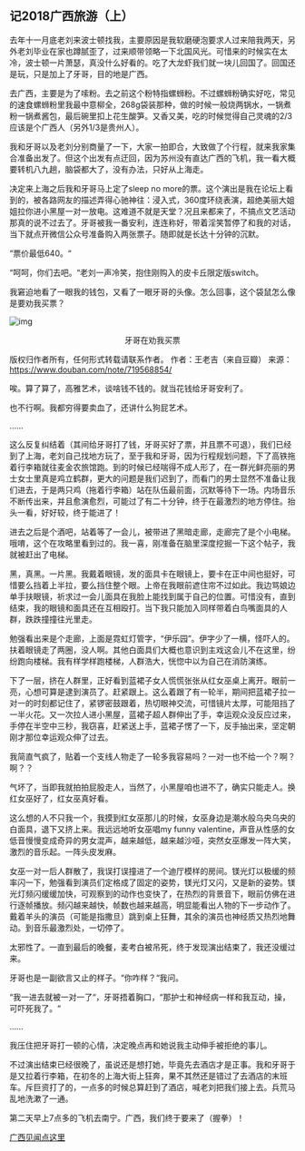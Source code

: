 ## 记2018广西旅游（上）

去年十一月底老刘来波士顿找我，主要原因是我软磨硬泡要求人过来陪我两天，另外老刘毕业在家也蹲腻歪了，过来顺带领略一下北国风光。可惜来的时候实在太冷，波士顿一片萧瑟，真没什么好看的。吃了大龙虾我们就一块儿回国了。回国还是玩，只是加上了牙哥，目的地是广西。

去广西，主要是为了嗦粉。去之前这个粉特指螺蛳粉。不过螺蛳粉确实好吃，常见的速食螺蛳粉里我最中意柳全，268g袋装那种，做的时候一般烧两锅水，一锅煮粉一锅煮酱包，最后碗里扣上花生酸笋。又香又美，吃的时候觉得自己灵魂的2/3应该是个广西人（另外1/3是贵州人）。

我和牙哥以及老刘分别商量了一下，大家一拍即合，大致做了个行程，就来我家集合准备出发了。但这个出发有点迂回，因为苏州没有直达广西的飞机，我一看大概要转机八九趟，脑袋都大了，没有办法，只好从上海走。

决定来上海之后我和牙哥马上定了sleep no more的票。这个演出是我在论坛上看到的，被各路网友的描述弄得心驰神往：浸入式，360度环绕表演，超绝美丽大姐姐拉你进小黑屋一对一放电。这难道不就是天堂？况且来都来了，不搞点文艺活动那真的说不过去了。牙哥被我一番安利，连连称好，带着淫笑暂停了和我的对话，当下就点开微信公众号准备购入两张票子。随即就是长达十分钟的沉默。

“票价最低640。“

“呵呵，你们去吧。“老刘一声冷笑，抱住刚购入的皮卡丘限定版switch。

我窘迫地看了一眼我的钱包，又看了一眼牙哥的头像。怎么回事，这个袋鼠怎么像是要劝我买票？

![img](https://lh3.googleusercontent.com/9EX8HV32p185hU1xGzOjeoeu12x5FEDbjzuSxsF80dQMBNMQUFnsNeEDit5_WXkmpHox_Xut1SmIRvSVYTA90E3VL6-KNs1shF_R3fPTxt5zpwG-NhJkoJBYUUDUtn-FD9gzP9F18ZYNY6E6f1dSsuPhXLQC9bBVIB0c0RtbH_Drr0t-NW3FDCnfPi64LExCDKHpP9JptpKsjEJzZXXAtJRWf3CtvTkFy-QM0bttPS5MBJR0etOW4rhe8P2ArzWN0E9d2bvQbM_63ThSrdaRJjsK8MKMLnf0UEb-z0YIoUIirN_vY14nWV671EzUcgTR2wQ-h9rK7JvhheqGFTfpKUDKq_AREP-vAkJoZdjE-t4bDJ08R9samnRfnBgI95K1pYQwY7fA5q4YIhzf0ECYUsgAASlPpgahXVy_mzarmvJgNL-vXegjj43gxryzuH6wXcKPr7BZrEs6rB5yWjMo_QNlKVNHM56Hiskg-brWg3v_lkOQ4D0Gm5Y_SR3xMvrt6637hl4Tfws-c08u7rChVm9v1kGD-skrVQtzBtkqmEK1wPWGS42GuVmWqC2Wm5b1Zd1Xr4kzGRdu63lQF41gEyMO5XvoePcw5FFcMaZQRhYBsHm1hVVXv92IIyDa20pVv4WbkrTycK_PKhIinuUU9Ooxgb9QyGI=s844-no)

<center>牙哥在劝我买票</center>

版权归作者所有，任何形式转载请联系作者。
作者：王老吉（来自豆瓣）
来源：https://www.douban.com/note/719568854/

唉。算了算了，高雅艺术，谈啥钱不钱的。就当花钱给牙哥安利了。

也不行啊。我都穷得要卖血了，还讲什么狗屁艺术。

……

这么反复纠结着（其间给牙哥打了钱，牙哥买好了票，并且票不可退），我们已经到了上海，老刘自己找地方玩了，至于我和牙哥，因为行程规划问题，下了高铁拖着行李箱就往麦金农旅馆跑。到的时候已经喘得不成人形了，在一群光鲜亮丽的男士女士里真是鸡立鹤群，更大的问题是我们迟到了，而看门的男士显然不准备让我们进去，于是两只鸡（拖着行李箱）站在队伍最前面，沉默等待下一场。内场音乐不断传出来，并且愈演愈烈，可能过了有二十分钟，终于在最激烈的地方停住。抬头一看，好好较，终于能进了！

进去之后是个酒吧，站着等了一会儿，被带进了黑暗走廊，走廊完了是个小电梯。哦唷，这个在攻略里看到过的。我一喜，刚准备在脑里深度挖掘一下这个帖子，我就被赶出了电梯。

黑，真黑。一片黑。我戴着眼镜，发的面具卡在眼镜上，要卡在正中间也挺好，可惜要么挡着上半拉，要么挡住整个眼。上帝在我眼前遮住帘不过如此。我边骂娘边单手扶眼镜，祈求过一会儿面具在我脸上能找到属于自己的位置。可惜没有，直到结束，我的眼镜和面具还在互相殴打。当下我只能加入同样带着白鸟嘴面具的人群，跌跌撞撞往光里走。

勉强看出来是个走廊，上面是霓虹灯管字，“伊乐园”。伊字少了一横，怪吓人的。扶着眼镜走了两圈，没人啊。其他白面具们大概也意识到主戏这会儿不在这里，纷纷跑向楼梯。我有样学样跑楼梯，人群浩大，恍惚中以为自己在消防演练。

下了一层，挤在人群里，正好看到蓝裙子女人慌慌张张从红女巫桌上离开。眼前一亮，心想可算是逮到演员了。赶紧跟上。这么着跟了有一轮半，期间把蓝裙子拉一对一的时刻都记住了，紧锣密鼓跟着，热切眼神交流，可惜镜片太厚，可能阻挡了一半火花。又一次拉人进小黑屋，蓝裙子超人群伸出了手，幸运观众没反应过来，手停在半空中三秒，我窃喜，赶紧送上手，蓝裙子愣了一下，反手抽出来，坚定朝刚才那位幸运观众伸了过去。

我简直气疯了，贴着一个支线人物走了一轮多我容易吗？一对一也不给一个？啊？啊？？

气坏了，当即我就拍拍屁股走人，当然了，小黑屋咱也进不了，确实只能走人。换红女巫好了，红女巫真好看。

这么想的人不只我一个，我摸到红女巫那儿的时候，女巫身边是潮水般乌央乌央的白面具，退下又挤上来。我远远地听女巫唱my funny valentine，声音从性感的女低音慢慢变成奇异的男女混声，越来越低，越来越沙哑，突然女巫爆发一阵大笑，激烈的音乐起。一阵头皮发麻。

女巫一对一后人群散了，我误打误撞进了一个迪厅模样的房间。镁光灯以极缓的频率闪一下，勉强看到演员们定格成了固定的姿势，镁光灯又闪，又是新的姿势。镁光灯频闪缓缓加快，可观察到的动作也变快了，在热烈的背景音下，眼前仿佛在进行逐帧播放。频闪越来越快，帧数也越来越高，明显能看出人物的下一步动作了。戴着羊头的演员（可能是指撒旦）跳到桌上狂舞，其余的演员也神经质又热烈地舞动。到音乐最激烈处，一切停了。

太邪性了。一直到最后的晚餐，麦考白被吊死，终于发现演出结束了，我还没缓过来。

牙哥也是一副欲言又止的样子。“你咋样？“我问。

“我一进去就被一对一了“，牙哥捂着胸口，“那护士和神经病一样和我互动，操，可吓死我了。“

……

我压住把牙哥打一顿的心情，决定晚点再和她说我主动伸手被拒绝的事儿。

不过演出结束已经很晚了，虽说还是想打她，毕竟先去酒店才是正事。我和牙哥于是又拉着行李箱，在初冬的上海大街上狂奔，果不其然还是错过了去酒店的末班车。斥巨资打了的，一点多的时候总算赶到了酒店，喊老刘把我们接上去。兵荒马乱地洗漱了一通。

第二天早上7点多的飞机去南宁。广西，我们终于要来了（握拳）！

[广西见闻点这里](<https://adawang33.github.io/yaofeiWang.github.io/travel/2019/06/08/%E5%B9%BF%E8%A5%BF%E6%97%85%E6%B8%B8/>)


